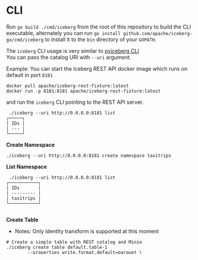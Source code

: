 <!--
  ~ Licensed to the Apache Software Foundation (ASF) under one
  ~ or more contributor license agreements.  See the NOTICE file
  ~ distributed with this work for additional information
  ~ regarding copyright ownership.  The ASF licenses this file
  ~ to you under the Apache License, Version 2.0 (the
  ~ "License"); you may not use this file except in compliance
  ~ with the License.  You may obtain a copy of the License at
  ~
  ~   http://www.apache.org/licenses/LICENSE-2.0
  ~
  ~ Unless required by applicable law or agreed to in writing,
  ~ software distributed under the License is distributed on an
  ~ "AS IS" BASIS, WITHOUT WARRANTIES OR CONDITIONS OF ANY
  ~ KIND, either express or implied.  See the License for the
  ~ specific language governing permissions and limitations
  ~ under the License.
-->

# CLI

Run `go build ./cmd/iceberg` from the root of this repository to build the CLI executable, alternately you can run `go install github.com/apache/iceberg-go/cmd/iceberg` to install it to the `bin` directory of your `GOPATH`.

The `iceberg` CLI usage is very similar to [pyiceberg CLI](https://py.iceberg.apache.org/cli/) \
You can pass the catalog URI with `--uri` argument.

Example:
You can start the Iceberg REST API docker image which runs on default in port `8181`
```
docker pull apache/iceberg-rest-fixture:latest
docker run -p 8181:8181 apache/iceberg-rest-fixture:latest
```
and run the `iceberg` CLI pointing to the REST API server.

```
 ./iceberg --uri http://0.0.0.0:8181 list
┌─────┐
| IDs |
| --- |
└─────┘
```
**Create Namespace**
```
./iceberg --uri http://0.0.0.0:8181 create namespace taxitrips
```

**List Namespace**
```
 ./iceberg --uri http://0.0.0.0:8181 list
┌───────────┐
| IDs       |
| --------- |
| taxitrips |
└───────────┘


```

**Create Table**
- Notes: Only identity transform is supported at this moment
```
# Create a simple table with REST catalog and Minio
./iceberg create table default.table-1 
        --properties write.format.default=parquet \
        --partition-spec foo \
        --sort-order foo:desc:nulls-last \
        --schema '[{"id":1,"name":"foo","type":"string","required":false},{"id":2,"name":"bar","type":"int","required":true}]' \
        --catalog rest \
        --uri http://localhost:8181
Table default.table-1 created successfully

# Describe the newly created table
./iceberg describe --catalog rest --uri http://localhost:8181 default.table-1
Table format version | 2                                                                                               
Metadata location    | s3://warehouse/default/table-1/metadata/00000-f0ccaadd-d988-482e-99da-3a37870288fe.metadata.json
Table UUID           | 33fa3fac-e638-4335-a085-343c6d9e7de5                                                            
Last updated         | 1753133512562                                                                                   
Sort Order           | 1: [                                                                                            
                     | 1 desc nulls-last                                                                               
                     | ]                                                                                               
Partition Spec       | [                                                                                               
                     |  1000: foo: identity(1)                                                                          
                     | ]                                                                                               

Current Schema, id=0
├──1: foo: optional string
└──2: bar: required int

Current Snapshot | 

Snapshots

Properties
key                             | value  
-----------------------------------------
write.format.default            | parquet
write.parquet.compression-codec | zstd   

```